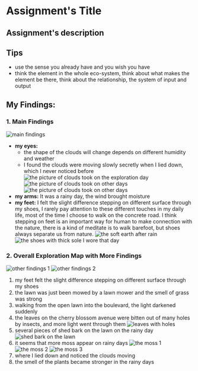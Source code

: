 # Assignment's Title

## Assignment's description

## Tips
- use the sense you already have and you wish you have
- think the element in the whole eco-system, think about what makes the element be there, think about the relationship, the system of input and output

## My Findings: 
### 1. Main Findings
![main findings](./images/IMG_1182.jpeg)
- **my eyes:** 
	- the shape of the clouds will change depends on different humidity and weather
	- I found the clouds were moving slowly secretly when I lied down, which I never noticed before
	![the picture of clouds took on the exploration day](./images/IMG_0747.jpeg)
	![the picture of clouds took on other days](./images/IMG_0579.jpeg)
	![the picture of clouds took on other days](./images/IMG_0242.jpeg)
- **my arms:** It was a rainy day, the wind brought moisture
- **my feet:**  I felt the slight difference stepping on different surface through my shoes, I rarely pay attention to these different touches in my daily life, most of the time I choose to walk on the concrete road. I think stepping on feet is an important way for human to make connection with the nature, there is a kind of meditate is to walk barefoot, but shoes always separate us from nature.
	![the soft earth after rain](./images/IMG_0768.jpeg)
	![the shoes with thick sole I wore that day](./images/IMG_1183.jpeg)

### 2. Overall Exploration Map with More Findings
![other findings 1](./images/IMG_1179.jpeg)
![other findings 2](./images/IMG_1178.jpeg)
1. my feet felt the slight difference stepping on different surface through my shoes 
2. the lawn was just been mowed by a lawn mower and the smell of grass was strong
3. walking from the open lawn into the boulevard, the light darkened suddenly
4. the leaves on the cherry blossom avenue were bitten out of many holes by insects, and more light went through them
![leaves with holes](./images/IMG_0757.jpeg)
5. several pieces of shed bark on the lawn on the rainy day
![shed bark on the lawn](./images/IMG_0750.jpeg)
6. it seems that more moss appear on rainy days
![the moss 1](./images/IMG_0748.jpeg)
![the moss 2](./images/IMG_0754.jpeg)
![the moss 3](./images/IMG_0744.jpeg)
7. where I lied down and noticed the clouds moving
8. the smell of the plants became stronger in the rainy days
